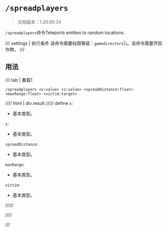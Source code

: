 # `/spreadplayers`

> 文档版本：1.20.80.24

`/spreadplayers`命令Teleports entities to random locations.

/// settings | 执行条件
该命令需要权限等级：`gamedirectors`|`1`。该命令需要开启作弊。
///

## 用法

/// tab | 重载1
```mcfunction
/spreadplayers <x:value> <z:value> <spreadDistance:float> <maxRange:float> <victim:target>
```

//// html | div.result
///// define
`x`: <!-- md:samp value -->

- 基本类型。

`z`: <!-- md:samp value -->

- 基本类型。

`spreadDistance`: <!-- md:samp float -->

- 基本类型。

`maxRange`: <!-- md:samp float -->

- 基本类型。

`victim`: <!-- md:samp target -->

- 基本类型。


/////

////

///
